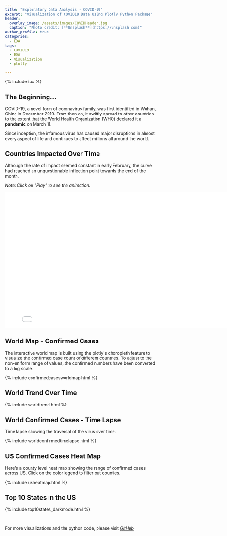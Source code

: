 ```yaml
---
title: "Exploratory Data Analysis - COVID-19"
excerpt: "Visualization of COVID19 Data Using Plotly Python Package"
header:
  overlay_image: /assets/images/COVIDHeader.jpg
  caption: "Photo credit: [**Unsplash**](https://unsplash.com)"
author_profile: true
categories:
  - EDA
tags:
  - COVID19
  - EDA
  - Visualization
  - plotly

---
```

{% include toc %}

## The Beginning...
COVID-19, a novel form of coronavirus family, was first identified in Wuhan, China in December 2019. From then on, it swiftly spread to other countries to the extent that the World Health Organization (WHO) declared it a **pandemic** on March 11.

Since inception, the infamous virus has caused major disruptions in almost every aspect of life and continues to affect millions all around the world.

## Countries Impacted Over Time
Although the rate of impact seemed constant in early February, the curve had reached an unquestionable inflection point towards the end of the month.

*Note: Click on "Play" to see the animation.*
<iframe width="800" height="450" frameborder="0" scrolling="no" src="//plotly.com/~jatins/1.embed"></iframe>

## World Map - Confirmed Cases

The interactive world map is built using the plotly's choropleth feature to visualize the confirmed case count of different countries. To adjust to the non-uniform range of values, the confirmed numbers have been converted to a log scale.

{% include confirmedcasesworldmap.html %}

## World Trend Over Time

{% include worldtrend.html %}

## World Confirmed Cases - Time Lapse

Time lapse showing the traversal of the virus over time.

{% include worldconfirmedtimelapse.html %}

## US Confirmed Cases Heat Map

Here's a county level heat map showing the range of confirmed cases across US. Click on the color legend to filter out counties.

{% include usheatmap.html %}

## Top 10 States in the US

{% include top10states_darkmode.html %}

<p>&nbsp;</p>

For more visualizations and the python code, please visit *[GitHub](https://github.com/jatinselmokar/COVID-19-Exploratory-Data-Analysis-Using-PyPlot)*


<!--
<p> Race chart of the trend - </p>

<div class="flourish-embed flourish-bar-chart-race" data-src="visualisation/1873703" data-url="https://flo.uri.sh/visualisation/1873703/embed"><script src="https://public.flourish.studio/resources/embed.js"></script></div> -->

